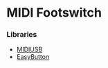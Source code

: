 # MIDI Footswitch


### Libraries

- [MIDIUSB](https://www.arduino.cc/en/Reference/MIDIUSB)
- [EasyButton](https://github.com/evert-arias/EasyButton)

